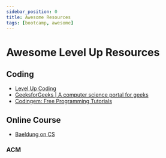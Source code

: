 ```yaml
---
sidebar_position: 0
title: Awesome Resources
tags: [bootcamp, awesome]
---
```


Awesome Level Up Resources
==========================

Coding
------

-   [Level Up Coding](https://levelup.gitconnected.com/)
-   [GeeksforGeeks | A computer science portal for geeks](https://www.geeksforgeeks.org/)
-   [Codingem: Free Programming Tutorials](https://www.codingem.com/)


Online Course
-------------

-   [Baeldung on CS](https://www.baeldung.com/cs/)

### ACM ###
